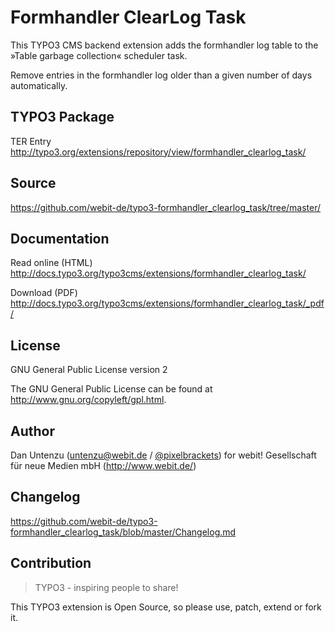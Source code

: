 Formhandler ClearLog Task
=========================

This TYPO3 CMS backend extension adds the formhandler log table to the »Table garbage collection« scheduler task.

Remove entries in the formhandler log older than a given number of days automatically.

TYPO3 Package
-------------

TER Entry http://typo3.org/extensions/repository/view/formhandler_clearlog_task/

Source
------

https://github.com/webit-de/typo3-formhandler_clearlog_task/tree/master/

Documentation
-------------

Read online (HTML) http://docs.typo3.org/typo3cms/extensions/formhandler_clearlog_task/

Download (PDF) http://docs.typo3.org/typo3cms/extensions/formhandler_clearlog_task/_pdf/

License
-------

GNU General Public License version 2

The GNU General Public License can be found at http://www.gnu.org/copyleft/gpl.html.

Author
------

Dan Untenzu (<untenzu@webit.de> / [@pixelbrackets](https://github.com/pixelbrackets))
for webit! Gesellschaft für neue Medien mbH (http://www.webit.de/)

Changelog
---------

https://github.com/webit-de/typo3-formhandler_clearlog_task/blob/master/Changelog.md

Contribution
------------

> TYPO3 - inspiring people to share!

This TYPO3 extension is Open Source, so please use, patch, extend or fork it.